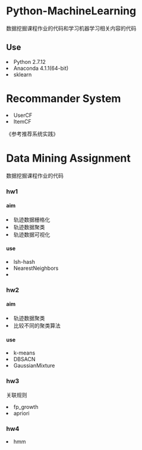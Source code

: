 # Python-MachineLearning

数据挖掘课程作业的代码和学习机器学习相关内容的代码

##  Use
<li>Python 2.7.12</li>
<li>Anaconda 4.1.1(64-bit)</li>
<li>sklearn</li>

# Recommander System
<li>UserCF</li>
<li>ItemCF</li>

《参考推荐系统实践》


# Data Mining Assignment

数据挖掘课程作业的代码

### hw1
#### aim
<li>轨迹数据栅格化</li>
<li>轨迹数据聚类</li>
<li>轨迹数据可视化</li>

#### use
<li>lsh-hash</li>
<li>NearestNeighbors<li>

### hw2
#### aim
<li>轨迹数据聚类</li>
<li>比较不同的聚类算法</li>

#### use
<li>k-means</li>
<li>DBSACN</li>
<li>GaussianMixture</li>

### hw3

关联规则

<li>fp_growth</li>
<li>apriori</li>

### hw4

<li>hmm</li>
